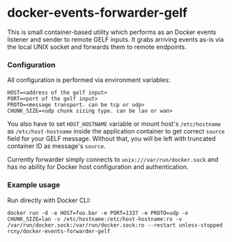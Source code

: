 docker-events-forwarder-gelf
==========

This is small container-based utility which performs as an Docker events listener and sender to remote GELF inputs. It grabs arriving events as-is via the local UNIX socket and forwards them to remote endpoints.

### Configuration

All configuration is performed via environment variables:

```
HOST=<address of the gelf input>
PORT=<port of the gelf input>
PROTO=<message transport. can be tcp or udp>
CHUNK_SIZE=<udp chunk sizing type. can be lan or wan>
```

You also have to set `HOST_HOSTNAME` variable or mount host's `/etc/hostname` as `/etc/host-hostname` inside the application container to get correct `source` field for your GELF message. Without that, you will be left with truncated container ID as message's `source`.

Currently forwarder simply connects to `unix:///var/run/docker.sock` and has no ability for Docker host configuration and authentication.

### Example usage

Run directly with Docker CLI:

`docker run -d -e HOST=foo.bar -e PORT=1337 -e PROTO=udp -e CHUNK_SIZE=lan -v /etc/hostname:/etc/host-hostname:ro -v /var/run/docker.sock:/var/run/docker.sock:ro --restart unless-stopped rcny/docker-events-forwarder-gelf`
